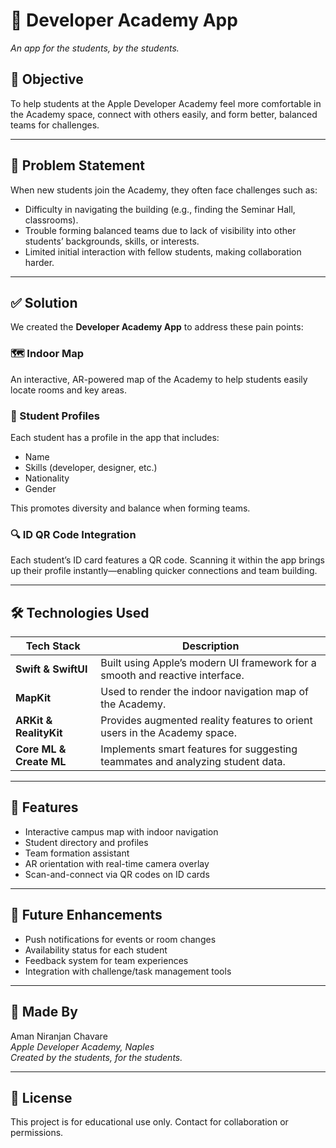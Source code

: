 # 📱 Developer Academy App  
_An app for the students, by the students._

## 🎯 Objective  
To help students at the Apple Developer Academy feel more comfortable in the Academy space, connect with others easily, and form better, balanced teams for challenges.

---

## 🧩 Problem Statement  
When new students join the Academy, they often face challenges such as:
- Difficulty in navigating the building (e.g., finding the Seminar Hall, classrooms).
- Trouble forming balanced teams due to lack of visibility into other students’ backgrounds, skills, or interests.
- Limited initial interaction with fellow students, making collaboration harder.

---

## ✅ Solution  
We created the **Developer Academy App** to address these pain points:

### 🗺️ Indoor Map  
An interactive, AR-powered map of the Academy to help students easily locate rooms and key areas.

### 👤 Student Profiles  
Each student has a profile in the app that includes:
- Name  
- Skills (developer, designer, etc.)  
- Nationality  
- Gender  

This promotes diversity and balance when forming teams.

### 🔍 ID QR Code Integration  
Each student’s ID card features a QR code. Scanning it within the app brings up their profile instantly—enabling quicker connections and team building.

---

## 🛠️ Technologies Used  

| Tech Stack         | Description |
|--------------------|-------------|
| **Swift & SwiftUI** | Built using Apple’s modern UI framework for a smooth and reactive interface. |
| **MapKit**          | Used to render the indoor navigation map of the Academy. |
| **ARKit & RealityKit** | Provides augmented reality features to orient users in the Academy space. |
| **Core ML & Create ML** | Implements smart features for suggesting teammates and analyzing student data. |

---

## 🚀 Features  
- Interactive campus map with indoor navigation  
- Student directory and profiles  
- Team formation assistant  
- AR orientation with real-time camera overlay  
- Scan-and-connect via QR codes on ID cards

---

## 🧪 Future Enhancements  
- Push notifications for events or room changes  
- Availability status for each student  
- Feedback system for team experiences  
- Integration with challenge/task management tools

---

## 🙌 Made By  
Aman Niranjan Chavare  
_Apple Developer Academy, Naples_  
_Created by the students, for the students._

---

## 📄 License  
This project is for educational use only. Contact for collaboration or permissions.
